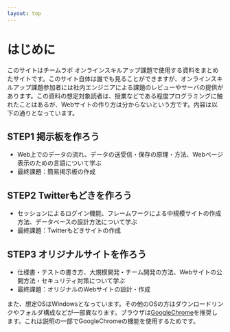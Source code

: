 ```yaml
---
layout: top
---
```

# はじめに

このサイトはチームラボ オンラインスキルアップ課題で使用する資料をまとめたサイトです。このサイト自体は誰でも見ることができますが、オンラインスキルアップ課題参加者には社内エンジニアによる課題のレビューやサーバの提供があります。この資料の想定対象読者は、授業などである程度プログラミングに触れたことはあるが、Webサイトの作り方は分からないという方です。内容は以下の通りとなっています。

## STEP1 掲示板を作ろう
* Web上でのデータの流れ、データの送受信・保存の原理・方法、Webページ表示のための言語について学ぶ
* 最終課題：簡易掲示板の作成

## STEP2 Twitterもどきを作ろう
* セッションによるログイン機能、フレームワークによる中規模サイトの作成方法、データベースの設計方法について学ぶ
* 最終課題：Twitterもどきサイトの作成

## STEP3 オリジナルサイトを作ろう
* 仕様書・テストの書き方、大規模開発・チーム開発の方法、Webサイトの公開方法・セキュリティ対策について学ぶ
* 最終課題：オリジナルのWebサイトの設計・作成

また、想定OSはWindowsとなっています。その他のOSの方はダウンロードリンクやフォルダ構成などが一部異なります。ブラウザは[GoogleChrome](https://www.google.com/intl/ja/chrome/browser/)を推奨します。これは説明の一部でGoogleChromeの機能を使用するためです。
